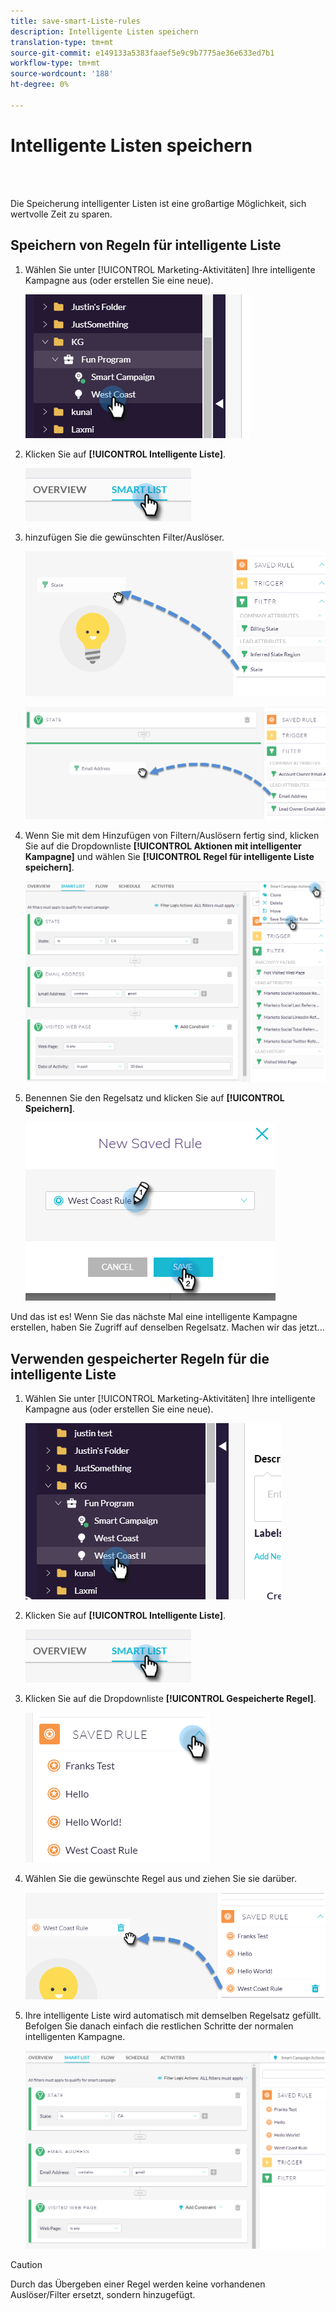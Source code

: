 ```yaml
---
title: save-smart-Liste-rules
description: Intelligente Listen speichern
translation-type: tm+mt
source-git-commit: e149133a5383faaef5e9c9b7775ae36e633ed7b1
workflow-type: tm+mt
source-wordcount: '188'
ht-degree: 0%

---
```



# Intelligente Listen speichern

<br> 

Die Speicherung intelligenter Listen ist eine großartige Möglichkeit, sich wertvolle Zeit zu sparen.

## Speichern von Regeln für intelligente Liste

1. Wählen Sie unter [!UICONTROL Marketing-Aktivitäten] Ihre intelligente Kampagne aus (oder erstellen Sie eine neue).

   ![Bild eins](/help/sky/assets/smart-lists-and-static-lists/save-smart-list-rules/save-smart-list-rules-1.png)

1. Klicken Sie auf **[!UICONTROL Intelligente Liste]**.

   ![Bild zwei](/help/sky/assets/smart-lists-and-static-lists/save-smart-list-rules/save-smart-list-rules-2.png)

1. hinzufügen Sie die gewünschten Filter/Auslöser.

   ![Bild drei](/help/sky/assets/smart-lists-and-static-lists/save-smart-list-rules/save-smart-list-rules-3.png)

   ![Bild vier](/help/sky/assets/smart-lists-and-static-lists/save-smart-list-rules/save-smart-list-rules-4.png)

1. Wenn Sie mit dem Hinzufügen von Filtern/Auslösern fertig sind, klicken Sie auf die Dropdownliste **[!UICONTROL Aktionen mit intelligenter Kampagne]** und wählen Sie **[!UICONTROL Regel für intelligente Liste speichern]**.

   ![Bild fünf](/help/sky/assets/smart-lists-and-static-lists/save-smart-list-rules/save-smart-list-rules-5.png)

1. Benennen Sie den Regelsatz und klicken Sie auf **[!UICONTROL Speichern]**.

   ![Bild sechs](/help/sky/assets/smart-lists-and-static-lists/save-smart-list-rules/save-smart-list-rules-6.png)

Und das ist es! Wenn Sie das nächste Mal eine intelligente Kampagne erstellen, haben Sie Zugriff auf denselben Regelsatz. Machen wir das jetzt...

## Verwenden gespeicherter Regeln für die intelligente Liste

1. Wählen Sie unter [!UICONTROL Marketing-Aktivitäten] Ihre intelligente Kampagne aus (oder erstellen Sie eine neue).

   ![Bild sieben](/help/sky/assets/smart-lists-and-static-lists/save-smart-list-rules/save-smart-list-rules-7.png)

1. Klicken Sie auf **[!UICONTROL Intelligente Liste]**.

   ![Bild acht](/help/sky/assets/smart-lists-and-static-lists/save-smart-list-rules/save-smart-list-rules-8.png)

1. Klicken Sie auf die Dropdownliste **[!UICONTROL Gespeicherte Regel]**.

   ![Bild neun](/help/sky/assets/smart-lists-and-static-lists/save-smart-list-rules/save-smart-list-rules-9.png)

1. Wählen Sie die gewünschte Regel aus und ziehen Sie sie darüber.

   ![Bild 1](/help/sky/assets/smart-lists-and-static-lists/save-smart-list-rules/save-smart-list-rules-10.png)

1. Ihre intelligente Liste wird automatisch mit demselben Regelsatz gefüllt. Befolgen Sie danach einfach die restlichen Schritte der normalen intelligenten Kampagne.

   ![Bild 1](/help/sky/assets/smart-lists-and-static-lists/save-smart-list-rules/save-smart-list-rules-11.png)

>[!CAUTION]
>
>Durch das Übergeben einer Regel werden keine vorhandenen Auslöser/Filter ersetzt, sondern hinzugefügt.
